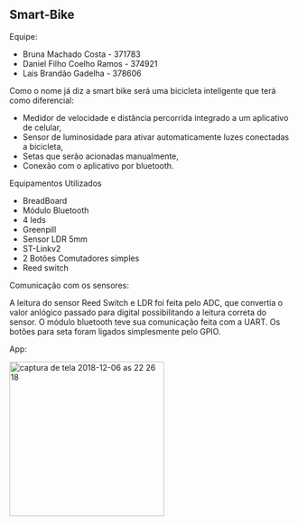 ## Smart-Bike

Equipe:
- Bruna Machado Costa - 371783
- Daniel Filho Coelho Ramos - 374921
- Lais Brandão Gadelha - 378606

Como o nome já diz a smart bike será uma bicicleta inteligente que terá como diferencial:
- Medidor de velocidade e distância percorrida integrado a um aplicativo de celular,
- Sensor de luminosidade para ativar automaticamente luzes conectadas a bicicleta,
- Setas que serão acionadas manualmente,
- Conexão com o aplicativo por bluetooth.
        
Equipamentos Utilizados
- BreadBoard
- Módulo Bluetooth
- 4 leds
- Greenpill
- Sensor LDR 5mm
- ST-Linkv2
- 2 Botões Comutadores simples
- Reed switch
 
Comunicação com os sensores: 

A leitura do sensor Reed Switch e LDR foi feita pelo ADC, que convertia o valor anlógico passado para digital possibilitando a leitura correta do sensor.
O módulo bluetooth teve sua comunicação feita com a UART.
Os botões para seta foram ligados simplesmente pelo GPIO.


App:

<img width="274" alt="captura de tela 2018-12-06 as 22 26 18" src="https://user-images.githubusercontent.com/8231241/49622080-d5b38700-f9a6-11e8-99c8-5a59e7476a1e.png">
